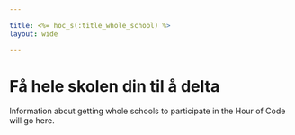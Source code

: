 ```yaml
---

title: <%= hoc_s(:title_whole_school) %>
layout: wide

---
```


# Få hele skolen din til å delta

Information about getting whole schools to participate in the Hour of Code will go here.